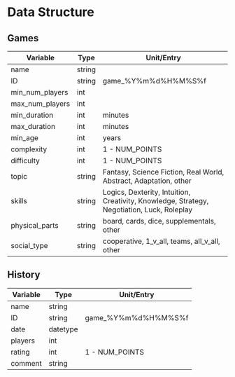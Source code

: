 # Data Structure

## Games
Variable        | Type   | Unit/Entry
----------------|--------|-----------
name            | string | 
ID              | string | game_%Y%m%d%H%M%S%f
min_num_players | int    |
max_num_players | int    |
min_duration    | int    | minutes
max_duration    | int    | minutes
min_age         | int    | years
complexity      | int    | 1 - NUM_POINTS
difficulty      | int    | 1 - NUM_POINTS
topic           | string | Fantasy, Science Fiction, Real World, Abstract, Adaptation, other
skills          | string | Logics, Dexterity, Intuition, Creativity, Knowledge, Strategy, Negotiation, Luck, Roleplay
physical_parts  | string | board, cards, dice, supplementals, other
social_type     | string | cooperative, 1_v_all, teams, all_v_all, other

## History
Variable        | Type     | Unit/Entry
----------------|----------|-----------
name            | string   |   
ID              | string   | game_%Y%m%d%H%M%S%f
date            | datetype |   
players         | int      | 
rating          | int      | 1 - NUM_POINTS
comment         | string   |   
